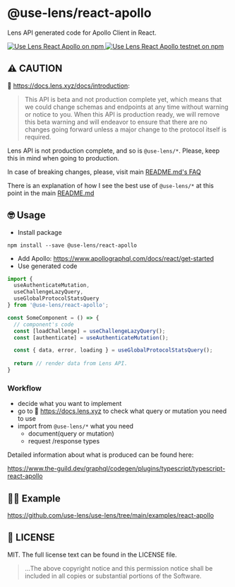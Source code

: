 # @use-lens/react-apollo
Lens API generated code for Apollo Client in React.

<a href="https://www.npmjs.com/package/@use-lens/react-apollo" target="_blank" rel="noopener noreferrer">
  <img src="https://img.shields.io/npm/v/@use-lens/react-apollo/latest?color=limegreen&label=%40use-lens%2Freact-apollo&logo=Use%20Lens%20React%20Apollo%20on%20npm" alt="Use Lens React Apollo on npm"/>
</a>
<a href="https://www.npmjs.com/package/@use-lens/react-apollo" target="_blank" rel="noopener noreferrer">
  <img src="https://img.shields.io/npm/v/@use-lens/react-apollo/testnet?color=yellow&label=%40use-lens%2Freact-apollo&logo=Use%20Lens%20React%20Apollo%20testnet%20on%20npm" alt="Use Lens React Apollo testnet on npm"/>
</a>

## ⚠️ CAUTION
🌿 https://docs.lens.xyz/docs/introduction:
> This API is beta and not production complete yet, which means that we could change schemas and endpoints at any time without warning or notice to you. When this API is production ready, we will remove this beta warning and will endeavor to ensure that there are no changes going forward unless a major change to the protocol itself is required.

Lens API is not production complete, and so is `@use-lens/*`. Please, keep this in mind when going to production.

In case of breaking changes, please, visit main [README.md's FAQ](https://github.com/use-lens/use-lens#%EF%B8%8F-faq)

There is an explanation of how I see the best use of `@use-lens/*` at this point in the main [README.md](https://github.com/use-lens/use-lens#-usage)

## 🤓 Usage

- Install package
```
npm install --save @use-lens/react-apollo
```
- Add Apollo: https://www.apollographql.com/docs/react/get-started
- Use generated code

```typescript jsx
import {
  useAuthenticateMutation,
  useChallengeLazyQuery,
  useGlobalProtocolStatsQuery
} from '@use-lens/react-apollo';

const SomeComponent = () => {
  // component's code
  const [loadChallenge] = useChallengeLazyQuery();
  const [authenticate] = useAuthenticateMutation();

  const { data, error, loading } = useGlobalProtocolStatsQuery();
  
  return // render data from Lens API.
}
```

### Workflow
- decide what you want to implement
- go to 🌿 https://docs.lens.xyz to check what query or mutation you need to use
- import from `@use-lens/*` what you need
  - document(query or mutation)
  - request /response types

Detailed information about what is produced can be found here:

https://www.the-guild.dev/graphql/codegen/plugins/typescript/typescript-react-apollo

## 👨‍🏫 Example
https://github.com/use-lens/use-lens/tree/main/examples/react-apollo

## 🔎 LICENSE
MIT. The full license text can be found in the LICENSE file.

> ...The above copyright notice and this permission notice shall be included in all
copies or substantial portions of the Software.
